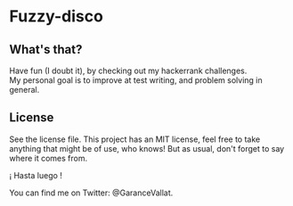 # Fuzzy-disco

## What's that?
Have fun (I doubt it), by checking out my hackerrank challenges.   
My personal goal is to improve at test writing, and problem solving in general.

## License
See the license file. This project has an MIT license, feel free to take anything that might be of use, who knows! But as usual, don't forget to say where it comes from.

¡ Hasta luego !

You can find me on Twitter: @GaranceVallat.